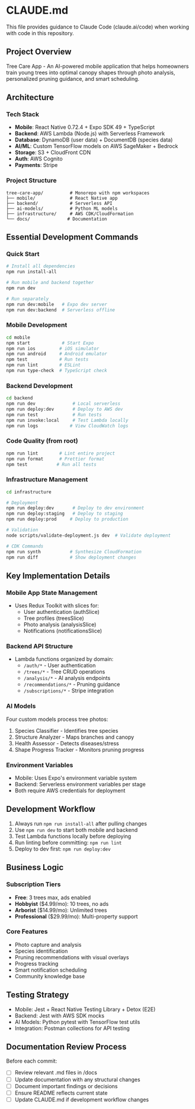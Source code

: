 # CLAUDE.md

This file provides guidance to Claude Code (claude.ai/code) when working with code in this repository.

## Project Overview

Tree Care App - An AI-powered mobile application that helps homeowners train young trees into optimal canopy shapes through photo analysis, personalized pruning guidance, and smart scheduling.

## Architecture

### Tech Stack
- **Mobile**: React Native 0.72.4 + Expo SDK 49 + TypeScript
- **Backend**: AWS Lambda (Node.js) with Serverless Framework
- **Database**: DynamoDB (user data) + DocumentDB (species data)
- **AI/ML**: Custom TensorFlow models on AWS SageMaker + Bedrock
- **Storage**: S3 + CloudFront CDN
- **Auth**: AWS Cognito
- **Payments**: Stripe

### Project Structure
```
tree-care-app/          # Monorepo with npm workspaces
├── mobile/             # React Native app
├── backend/            # Serverless API
├── ai-models/          # Python ML models
├── infrastructure/     # AWS CDK/CloudFormation
└── docs/              # Documentation
```

## Essential Development Commands

### Quick Start
```bash
# Install all dependencies
npm run install-all

# Run mobile and backend together
npm run dev

# Run separately
npm run dev:mobile   # Expo dev server
npm run dev:backend  # Serverless offline
```

### Mobile Development
```bash
cd mobile
npm start            # Start Expo
npm run ios         # iOS simulator
npm run android     # Android emulator
npm test            # Run tests
npm run lint        # ESLint
npm run type-check  # TypeScript check
```

### Backend Development
```bash
cd backend
npm run dev              # Local serverless
npm run deploy:dev       # Deploy to AWS dev
npm run test             # Run tests
npm run invoke:local     # Test Lambda locally
npm run logs            # View CloudWatch logs
```

### Code Quality (from root)
```bash
npm run lint        # Lint entire project
npm run format      # Prettier format
npm test           # Run all tests
```

### Infrastructure Management
```bash
cd infrastructure

# Deployment
npm run deploy:dev       # Deploy to dev environment
npm run deploy:staging   # Deploy to staging
npm run deploy:prod     # Deploy to production

# Validation
node scripts/validate-deployment.js dev  # Validate deployment

# CDK Commands
npm run synth           # Synthesize CloudFormation
npm run diff            # Show deployment changes
```

## Key Implementation Details

### Mobile App State Management
- Uses Redux Toolkit with slices for:
  - User authentication (authSlice)
  - Tree profiles (treesSlice)
  - Photo analysis (analysisSlice)
  - Notifications (notificationsSlice)

### Backend API Structure
- Lambda functions organized by domain:
  - `/auth/*` - User authentication
  - `/trees/*` - Tree CRUD operations
  - `/analysis/*` - AI analysis endpoints
  - `/recommendations/*` - Pruning guidance
  - `/subscriptions/*` - Stripe integration

### AI Models
Four custom models process tree photos:
1. Species Classifier - Identifies tree species
2. Structure Analyzer - Maps branches and canopy
3. Health Assessor - Detects diseases/stress
4. Shape Progress Tracker - Monitors pruning progress

### Environment Variables
- Mobile: Uses Expo's environment variable system
- Backend: Serverless environment variables per stage
- Both require AWS credentials for deployment

## Development Workflow

1. Always run `npm run install-all` after pulling changes
2. Use `npm run dev` to start both mobile and backend
3. Test Lambda functions locally before deploying
4. Run linting before committing: `npm run lint`
5. Deploy to dev first: `npm run deploy:dev`

## Business Logic

### Subscription Tiers
- **Free**: 3 trees max, ads enabled
- **Hobbyist** ($4.99/mo): 10 trees, no ads
- **Arborist** ($14.99/mo): Unlimited trees
- **Professional** ($29.99/mo): Multi-property support

### Core Features
- Photo capture and analysis
- Species identification
- Pruning recommendations with visual overlays
- Progress tracking
- Smart notification scheduling
- Community knowledge base

## Testing Strategy

- Mobile: Jest + React Native Testing Library + Detox (E2E)
- Backend: Jest with AWS SDK mocks
- AI Models: Python pytest with TensorFlow test utils
- Integration: Postman collections for API testing

## Documentation Review Process
Before each commit:
- [ ] Review relevant .md files in /docs
- [ ] Update documentation with any structural changes
- [ ] Document important findings or decisions
- [ ] Ensure README reflects current state
- [ ] Update CLAUDE.md if development workflow changes